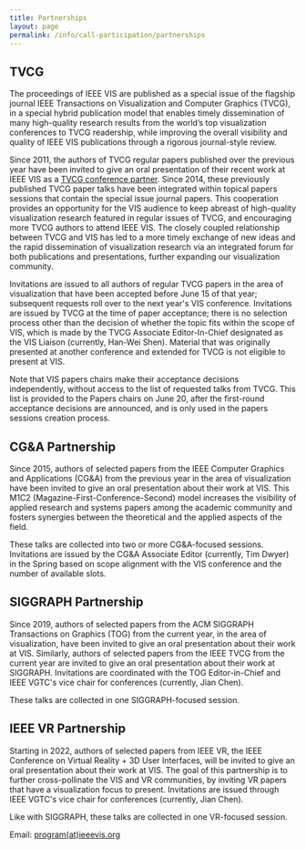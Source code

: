 ```yaml
---
title: Partnerships
layout: page
permalink: /info/call-participation/partnerships
---
```


## TVCG

The proceedings of IEEE VIS are published as a special issue of the flagship journal IEEE Transactions on Visualization and Computer Graphics (TVCG), in a special hybrid publication model that enables timely dissemination of many high-quality research results from the world’s top visualization conferences to TVCG readership, while improving the overall visibility and quality of IEEE VIS publications through a rigorous journal-style review.   

Since 2011, the authors of TVCG regular papers published over the previous year have been invited to give an oral presentation of their recent work at IEEE VIS as a [TVCG conference partner](https://www.computer.org/digital-library/journals/tvcg/tvcg-partners-with-conferences). Since 2014, these previously published TVCG paper talks have been integrated within topical papers sessions that contain the special issue journal papers. This cooperation provides an opportunity for the VIS audience to keep abreast of high-quality visualization research featured in regular issues of TVCG, and encouraging more TVCG authors to attend IEEE VIS. The closely coupled relationship between TVCG and VIS has led to a more timely exchange of new ideas and the rapid dissemination of visualization research via an integrated forum for both publications and presentations, further expanding our visualization community.

Invitations are issued to all authors of regular TVCG papers in the area of visualization that have been accepted before June 15 of that year; subsequent requests roll over to the next year's VIS conference. Invitations are issued by TVCG at the time of paper acceptance; there is no selection process other than the decision of whether the topic fits within the scope of VIS, which is made by the TVCG Associate Editor-In-Chief designated as the VIS Liaison (currently, Han-Wei Shen). Material that was originally presented at another conference and extended for TVCG is not eligible to present at VIS. 

Note that VIS papers chairs make their acceptance decisions independently, without access to the list of requested talks from TVCG.  This list is provided to the Papers chairs on June 20, after the first-round acceptance decisions are announced, and is only used in the papers sessions creation process. 

## CG&A Partnership
Since 2015, authors of selected papers from the IEEE Computer Graphics and Applications (CG&A) from the previous year in the area of visualization have been invited to give an oral presentation about their work at VIS. This M1C2 (Magazine-First-Conference-Second) model increases the visibility of applied research and systems papers among the academic community and fosters synergies between the theoretical and the applied aspects of the field.

These talks are collected into two or more CG&A-focused sessions. Invitations are issued by the CG&A Associate Editor (currently, Tim Dwyer) in the Spring based on scope alignment with the VIS conference and the number of available slots.

## SIGGRAPH Partnership
Since 2019, authors of selected papers from the ACM SIGGRAPH Transactions on Graphics (TOG) from the current year, in the area of visualization, have been invited to give an oral presentation about their work at VIS. Similarly, authors of selected papers from the IEEE TVCG from the current year are invited to give an oral presentation about their work at SIGGRAPH.  Invitations are coordinated with the TOG Editor-in-Chief and IEEE VGTC's vice chair for conferences (currently, Jian Chen).

These talks are collected in one SIGGRAPH-focused session.

## IEEE VR Partnership
Starting in 2022, authors of selected papers from IEEE VR, the IEEE Conference on Virtual Reality + 3D User Interfaces, will be invited to give an oral presentation about their work at VIS.  The goal of this partnership is to further cross-pollinate the VIS and VR communities, by inviting VR papers that have a visualization focus to present.  Invitations are issued through IEEE VGTC's vice chair for conferences (currently, Jian Chen).

Like with SIGGRAPH, these talks are collected in one VR-focused session.


Email: [program(at)ieeevis.org](mailto:program@ieeevis.org)
